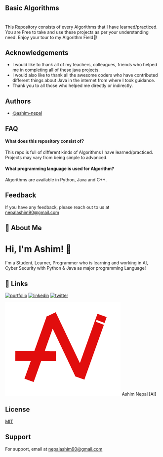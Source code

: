 ## Basic Algorithms
# 

This Repository consists of every Algorithms that I have learned/practiced. You are Free to take and use these projects as per your understanding need. Enjoy your tour to my Algorithm Field🌾! 


## Acknowledgements

- I would like to thank all of my teachers, colleagues, friends who helped me in completing all of these java projects.
- I would also like to thank all the awesome coders who have contributed different things about Java in the internet from where I took guidance.
- Thank you to all those who helped me directly or indirectly.  


## Authors

- [@ashim-nepal](https://www.github.com/ashim-nepal)

## FAQ

#### What does this repository consist of?

This repo is full of different kinds of Algorithms I have learned/practiced. Projects may vary from being simple to advanced.


#### What programming language is used for Algorithm?

Algorithms are available in Python, Java and C++.

## Feedback

If you have any feedback, please reach out to us at nepalashim90@gmail.com


## 🚀 About Me
# Hi, I'm Ashim! 👋
I'm a Student, Learner, Programmer who is learning and working in AI, Cyber Security with Python & Java as major programming Language!



## 🔗 Links
[![portfolio](https://img.shields.io/badge/my_portfolio-000?style=for-the-badge&logo=ko-fi&logoColor=white)](https://ashimnepal.com.np/)
[![linkedin](https://img.shields.io/badge/linkedin-0A66C2?style=for-the-badge&logo=linkedin&logoColor=white)](https://www.linkedin.com/in/ashim-nepal)
[![twitter](https://img.shields.io/badge/twitter-1DA1F2?style=for-the-badge&logo=twitter&logoColor=white)](https://twitter.com/asnp_ash)

![Logo](https://github.com/ashim-nepal/images/blob/main/logoNewNobg.png?raw=true)
Ashim Nepal [AI]

## License

[MIT](https://choosealicense.com/licenses/mit/)

## Support

For support, email at nepalashim90@gmail.com
